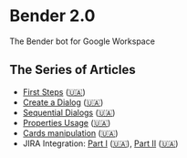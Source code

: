 # Bender 2.0
The Bender bot for Google Workspace

## The Series of Articles

* [First Steps][1] ([🇺🇦][2])
* [Create a Dialog][3] ([🇺🇦][4])
* [Sequential Dialogs][5] ([🇺🇦][6])
* [Properties Usage][7] ([🇺🇦][8])
* [Cards manipulation][9] ([🇺🇦][10])
* JIRA Integration: [Part I][11] ([🇺🇦][12]), [Part II][13] ([🇺🇦][14])

[1]: https://medium.com/@AntonShevchuk/google-chat-bot-first-steps-d051bc67d6b9
[2]: https://anton.shevchuk.name/google/google-chat-bot-first-steps/

[3]: https://medium.com/@AntonShevchuk/google-chat-bot-create-a-dialog-1f397cb2d7cd
[4]: https://anton.shevchuk.name/google/google-chat-bot-create-first-dialog/

[5]: https://medium.com/@AntonShevchuk/google-chat-bot-related-dialogs-9fee9db2ca14
[6]: https://anton.shevchuk.name/google/google-chat-bot-sequential-dialogs/

[7]: https://medium.com/@AntonShevchuk/google-chat-bot-properties-f9eae0d2e277
[8]: https://anton.shevchuk.name/google/google-chat-bot-properties/

[9]: https://medium.com/@AntonShevchuk/google-chat-bot-interaction-and-card-updates-e2d5dc995f78
[10]: https://anton.shevchuk.name/google/google-chat-bot-interactions-and-card-updates/

[11]: https://medium.com/@AntonShevchuk/google-chat-bot-integrate-jira-part-i-ab0c63b98850
[12]: https://anton.shevchuk.name/google/google-chat-bot-jira-integration-part-one/

[13]: https://medium.com/@AntonShevchuk/
[14]: https://anton.shevchuk.name/google/google-chat-bot-jira-integration-part-two/